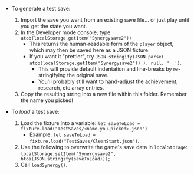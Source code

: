 * To generate a test save: 
    1.  Import the save you want from an existing save file... or just play until you get the state you want.
    2.  In the Developer mode console, type `atob(localStorage.getItem("Synergysave2"))`
        - This returns the human-readable form of the `player` object, which may then be saved here as a JSON fixture.
        - If you want it "prettier", try `JSON.stringify(JSON.parse( atob(localStorage.getItem("Synergysave2")) ), null, '  ')`.
            - This will provide default indentation and line-breaks by re-stringifying the original save.
            - You'll probably still want to hand-adjust the achievement, research, etc array entries.
    3.  Copy the resulting string into a new file within this folder.  Remember the name you picked!


* To _load_ a test save:
    1.  Load the fixture into a variable: `let saveToLoad = fixture.load("TestSaves/<name-you-picked>.json")`
        - Example:  `let saveToLoad = fixture.load("TestSaves/CleanStart.json")`.
    2.  Use the following to overwrite the game's save data in `localStorage`:  `localStorage.setItem("Synergysave2", btoa(JSON.stringify(saveToLoad)));`
    3.  Call `loadSynergy()`.